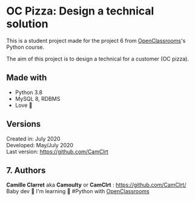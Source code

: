 OC Pizza: Design a technical solution
=================

This is a student project made for the project 6 from [OpenClassrooms](https://openclassrooms.com/ )'s Python course.

The aim of this project is to design a technical for a customer (OC pizza).

## Made with

* Python 3.8
* MySQL 8, RDBMS
* Love 💙

## Versions

Created in:   July 2020  
Developed:  May/July 2020  
Last version: https://github.com/CamClrt

## 7. Authors

**Camille Clarret** aka **Camoulty** or **CamClrt** : https://github.com/CamClrt/  
Baby dev 🐣 I'm learning 🐍 #Python with [OpenClassrooms](https://openclassrooms.com/ )
